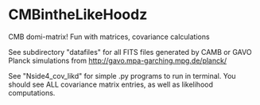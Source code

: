 # CMBintheLikeHoodz
CMB domi-matrix! Fun with matrices, covariance calculations

See subdirectory "datafiles" for all FITS files generated by CAMB or GAVO Planck simulations from http://gavo.mpa-garching.mpg.de/planck/

See "Nside4_cov_likd" for simple .py programs to run in terminal. You should see ALL covariance matrix entries, as well as likelihood computations. 
